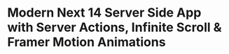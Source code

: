 # Modern Next 14 Server Side App with Server Actions, Infinite Scroll & Framer Motion Animations

<!-- ![Anime Website](https://i.ibb.co/MG1nbqt/YT-Thumbnails-2.png) -->

<!-- ### [🌟 Become a top 1% Next.js 14 developer in only one course](https://jsmastery.pro/next14) -->
<!-- ### [🚀 Land your dream programming job in 6 months](https://jsmastery.pro/masterclass)
### [📙 Free Three.js Cheatsheet](https://resource.jsmastery.pro/threejs-cheatsheet)
### [🌐 Best Hosting for Your Websites](https://hostinger.com/javascript10) -->
